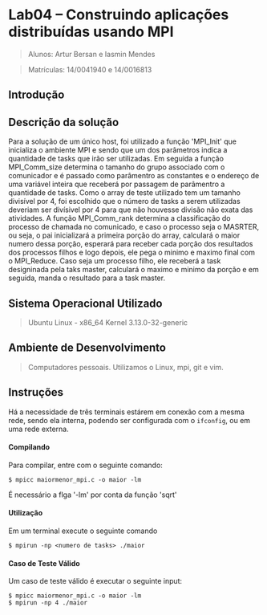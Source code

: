 # Lab04 – Construindo aplicações distribuídas usando MPI
>  Alunos: Artur Bersan e Iasmin Mendes

>  Matrículas: 14/0041940 e 14/0016813

## Introdução


## Descrição da solução

Para a solução de um único host, foi utilizado a função 'MPI_Init' que inicializa o ambiente MPI e sendo que um dos parâmetros indica a quantidade de tasks que irão ser utilizadas. Em seguida a função MPI_Comm_size determina o tamanho do grupo associado com o comunicador e é passado como parâmentro as constantes e o endereço de uma variável inteira que receberá por passagem de parâmentro a quantidade de tasks. Como o array de teste utilizado tem um tamanho divisível por 4, foi escolhido que o número de tasks a serem utilizadas deveriam ser divísivel por 4 para que não houvesse divisão não exata das atividades. A função MPI_Comm_rank determina a classificação do processo de chamada no comunicado, e caso o processo seja o MASRTER, ou seja, o pai inicializará a primeira porção do array, calculará o maior numero dessa porção, esperará para receber cada porção dos resultados dos processos filhos e logo depois, ele pega o minimo e maximo final com o MPI_Reduce. Caso seja um processo filho, ele receberá a task designinada pela taks master, calculará o maximo e minimo da porção e em seguida, manda o resultado para a task master.

## Sistema Operacional Utilizado                                                    
> Ubuntu Linux - x86_64 Kernel 3.13.0-32-generic

## Ambiente de Desenvolvimento                                                      
> Computadores pessoais. Utilizamos o Linux, mpi, git e vim.

## Instruções                                                                       
Há a necessidade de três terminais estárem em conexão com a mesma rede, sendo ela interna, podendo ser configurada com o `ifconfig`, ou em uma rede externa.

#### Compilando                                                                     
Para compilar, entre com o seguinte comando:
```
$ mpicc maiormenor_mpi.c -o maior -lm
```
É necessário a flga '-lm' por conta da função 'sqrt'

#### Utilização                                                                     
Em um terminal execute o seguinte comando
```
$ mpirun -np <numero de tasks> ./maior
```

#### Caso de Teste Válido                                                           
Um caso de teste válido é executar o seguinte input:

```
$ mpicc maiormenor_mpi.c -o maior -lm
$ mpirun -np 4 ./maior                              
```
